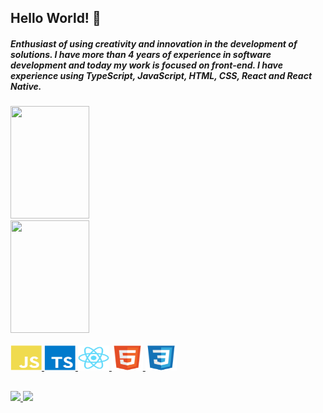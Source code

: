 ## Hello World! 👋

##### Enthusiast of using creativity and innovation in the development of solutions. I have more than 4 years of experience in software development and today my work is focused on front-end. I have experience using TypeScript, JavaScript, HTML, CSS, React and React Native.

<div>
  <a href="https://github.com/ifgabriel">
  <img 
    height="180em"
    width="50%"
    src="https://github-readme-stats.vercel.app/api?username=ifgabriel&show_icons=true&theme=dracula&include_all_commits=true&count_private=true"
  />
  <img 
    height="180em"
    width="50%"
    src="https://github-readme-stats.vercel.app/api/top-langs/?username=ifgabriel&layout=compact&langs_count=7&theme=dracula"
  />

</div>
<div style="display: inline_block"><br>
  <img 
    alt="icon-javascript" 
    height="40"
    width="50"
    src="https://raw.githubusercontent.com/devicons/devicon/master/icons/javascript/javascript-plain.svg" 
  />
  <img 
    alt="icon-typescript" 
    height="40"
    width="50"
    src="https://raw.githubusercontent.com/devicons/devicon/master/icons/typescript/typescript-plain.svg" 
  />
  <img 
    alt="icon-react"
    height="40"
    width="50"
    src="https://raw.githubusercontent.com/devicons/devicon/master/icons/react/react-original.svg" 
  />
  <img 
    alt="icon-html" 
    height="40"
    width="50"
    src="https://raw.githubusercontent.com/devicons/devicon/master/icons/html5/html5-original.svg" 
  />
  <img 
    alt="icon-css" 
    height="40"
    width="50"
    src="https://raw.githubusercontent.com/devicons/devicon/master/icons/css3/css3-original.svg" 
  />
</div>
  
  ##
 
<div> 
  <a href = "mailto:gabrielmp@unipam.edu.br">
    <img src="https://img.shields.io/badge/-Gmail-%23333?style=for-the-badge&logo=gmail&logoColor=white" target="_blank">
  </a>
  <a href="https://www.linkedin.com/in/gabriel-miranda-da-penha-1589a51b0" target="_blank">
    <img src="https://img.shields.io/badge/-LinkedIn-%230077B5?style=for-the-badge&logo=linkedin&logoColor=white" target="_blank">
  </a> 
</div>
